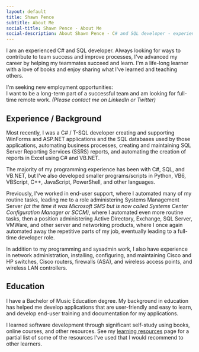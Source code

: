 ```yaml
---
layout: default
title: Shawn Pence
subtitle: About Me
social-title: Shawn Pence - About Me
social-description: About Shawn Pence - C# and SQL developer - experience, background, education
---
```


I am an experienced C# and SQL developer. Always looking for ways to contribute to team success and improve processes, I've advanced my career by helping my teammates succeed and learn. I'm a life-long learner with a love of books and enjoy sharing what I've learned and teaching others.

<div class="messagebox">
    <div class="messagetitle">I'm seeking new employment opportunities:</div>
    I want to be a long-term part of a successful team and am looking for full-time remote work. <em class="smaller-text">(Please contact me on LinkedIn or Twitter)</em>
</div>

## Experience / Background

Most recently, I was a C# / T-SQL developer creating and supporting WinForms and ASP\.NET applications and the SQL databases used by those applications, automating business processes, creating and maintaining SQL Server Reporting Services (SSRS) reports, and automating the creation of reports in Excel using C# and VB\.NET.

The majority of my programming experience has been with C#, SQL, and VB\.NET, but I've also developed smaller programs/scripts in Python, VB6, VBScript, C++, JavaScript, PowerShell, and other languages.

Previously, I've worked in end-user support, where I automated many of my routine tasks, leading me to a role administering Systems Management Server *(at the time it was Microsoft SMS but is now called Systems Center Configuration Manager or SCCM)*, where I automated even more routine tasks, then a position administering Active Directory, Exchange, SQL Server, VMWare, and other server and networking products, where I once again automated away the repetitive parts of my job, eventually leading to a full-time developer role.

In addition to my programming and sysadmin work, I also have experience in network administration, installing, configuring, and maintaining Cisco and HP switches, Cisco routers, firewalls (ASA), and wireless access points, and wireless LAN controllers.

## Education

I have a Bachelor of Music Education degree.  My background in education has helped me develop applications that are user-friendly and easy to learn, and develop end-user training and documentation for my applications.

I learned software development through significant self-study using books, online courses, and other resources.  See my [learning resources](/resources/) page for a partial list of some of the resources I've used that I would recommend to other learners.

